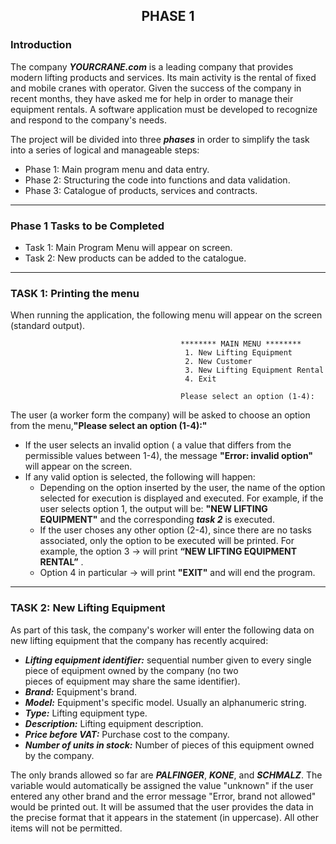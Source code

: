 ## <p align="center">PHASE 1</p>


### Introduction

The company ***YOURCRANE.com*** is a leading company that provides modern lifting products and services. Its main activity is the rental of fixed and mobile cranes
with operator. Given the success of the company in recent months, they have asked me for help in order to manage their equipment rentals. A software application must be developed to recognize and respond to the company's needs.

The project will be divided into three ***phases*** in order to simplify the task into a series of logical and manageable steps:

- Phase 1: Main program menu and data entry.
- Phase 2: Structuring the code into functions and data validation.
- Phase 3: Catalogue of products, services and contracts.

---

### Phase 1 Tasks to be Completed
- Task 1: Main Program Menu will appear on screen.
- Task 2: New products can be added to the catalogue.

---

### TASK 1: Printing the menu
When running the application, the following menu will appear on the screen (standard output).


                                          ******** MAIN MENU ********
                                           1. New Lifting Equipment
                                           2. New Customer
                                           3. New Lifting Equipment Rental
                                           4. Exit

                                          Please select an option (1-4):

The user (a worker form the company) will be asked to choose an option from the menu,**"Please select an option (1-4):"**
* If the user selects an invalid option ( a value that differs from the permissible values between 1-4), the message **"Error: invalid option"** will appear on the       screen.
* If any valid option is selected, the following will happen:
  - Depending on the option inserted by the user, the name of the option selected for execution is displayed and executed. For example, if the user selects option 1,       the output will be: **"NEW LIFTING EQUIPMENT"** and the corresponding ***task 2*** is executed.
  - If the user choses any other option (2-4), since there are no tasks associated, only the option to be executed will be printed. For example, the
    option 3 → will print **“NEW LIFTING EQUIPMENT RENTAL”** . 
  - Option 4 in particular → will print **"EXIT"** and will end the program.
  
---
 
### TASK 2: New Lifting Equipment
As part of this task, the company's worker will enter the following data on new lifting equipment that the company has recently acquired:
* ***Lifting equipment identifier:*** sequential number given to every single piece of equipment owned by the company (no two  
  pieces of equipment may share the same identifier).
* ***Brand:***  Equipment's brand.
* ***Model:***  Equipment's specific model. Usually an alphanumeric string.
* ***Type:***  Lifting equipment type.
* ***Description:***  Lifting equipment description.
* ***Price before VAT:***  Purchase cost to the company.
* ***Number of units in stock:***  Number of pieces of this equipment owned by the company.

The only brands allowed so far are ***PALFINGER***, ***KONE***, and ***SCHMALZ***. The variable would automatically be assigned the value "unknown" if the user entered any other brand and the error message "Error, brand not allowed" would be printed out. It will be assumed that the user provides the data in the precise format that it appears in the statement (in uppercase). All other items will not be permitted.  


